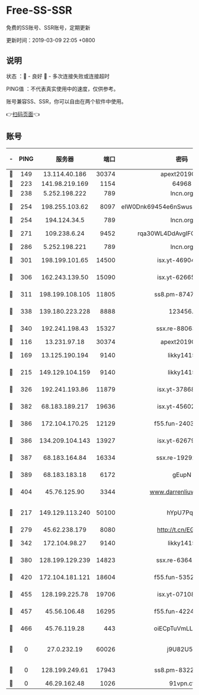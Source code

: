 # Free-SS-SSR

免费的SS账号、SSR账号，定期更新

更新时间：2019-03-09 22:05 +0800

## 说明

状态     ：🙂 - 良好 🙁 - 多次连接失败或连接超时

PING值   ：不代表真实使用中的速度，仅供参考。

账号兼容SS、SSR，你可以自由在两个软件中使用。

👉[扫码页面](https://liesauer.github.io/Free-SS-SSR/)👈

## 账号

|-|PING|服务器|端口|密码|加密方式|区域|
|:----:|:----:|:-----:|-----:|:----:|:----:|:----:|
|🙂|149|13.114.40.186|30374|apext2019006|chacha20|JP|
|🙂|223|141.98.219.169|1154|64968|chacha20|US|
|🙂|238|5.252.198.222|789|lncn.org|rc4|JP|
|🙂|254|198.255.103.62|8097|eIW0Dnk69454e6nSwuspv9DmS201tQ0D|aes-256-cfb|US|
|🙂|254|194.124.34.5|789|lncn.org|rc4|JP|
|🙂|271|109.238.6.24|9452|rqa30WL4DdAvgIFG6Fs3znzTa|aes-256-cfb|FR|
|🙂|286|5.252.198.221|789|lncn.org|rc4|JP|
|🙂|301|198.199.101.65|14500|isx.yt-46904516|aes-256-cfb|US|
|🙂|306|162.243.139.50|15090|isx.yt-62665440|aes-256-cfb|US|
|🙂|311|198.199.108.105|11805|ss8.pm-87479488|aes-256-cfb|US|
|🙂|338|139.180.223.228|8888|123456..|aes-256-cfb|JP|
|🙂|340|192.241.198.43|15327|ssx.re-88063170|aes-256-cfb|US|
|🙂|116|13.231.97.18|30374|apext2019006|chacha20|JP|
|🙂|169|13.125.190.194|9140|likky1415|aes-256-cfb|KR|
|🙂|215|149.129.104.159|9140|likky1415|aes-256-cfb|HK|
|🙂|326|192.241.193.86|11879|isx.yt-37868942|aes-256-cfb|US|
|🙂|382|68.183.189.217|19636|isx.yt-45602835|aes-256-cfb|SG|
|🙂|386|172.104.170.25|12129|f55.fun-24030753|aes-256-cfb|SG|
|🙂|386|134.209.104.143|13927|isx.yt-62679533|aes-256-cfb|SG|
|🙂|387|68.183.164.84|16334|ssx.re-19292784|aes-256-cfb|US|
|🙂|389|68.183.183.18|6172|gEupN|aes-256-cfb|SG|
|🙂|404|45.76.125.90|3344|www.darrenliuwei.com|aes-256-cfb|AU|
|🙁|217|149.129.113.240|50100|hYpU7PqP|chacha20-ietf-poly1305|CN|
|🙁|279|45.62.238.179|8080|http://t.cn/EGJIyrl|rc4-md5|CA|
|🙁|342|172.104.98.27|9140|likky1415|aes-256-cfb|JP|
|🙁|380|128.199.129.239|14823|ssx.re-63641713|aes-256-cfb|SG|
|🙁|420|172.104.181.121|18604|f55.fun-53524229|aes-256-cfb|SG|
|🙁|455|128.199.225.78|19706|isx.yt-07108179|aes-256-cfb|SG|
|🙁|457|45.56.106.48|16295|f55.fun-42240509|aes-256-cfb|US|
|🙁|466|45.76.119.28|443|oiECpTuVmLLxk4Ts|aes-256-cfb|AU|
|🙁|0|27.0.232.19|60026|j9U82U53|xchacha20-ietf-poly1305|HK|
|🙁|0|128.199.249.61|17943|ss8.pm-83224449|aes-256-cfb|SG|
|🙁|0|46.29.162.48|1026|91vpn.cf|rc4-md5|RU|
